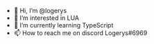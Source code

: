 - 👋 Hi, I’m @logerys
- 👀 I’m interested in LUA
- 🌱 I’m currently learning TypeScript
- 📫 How to reach me on discord Logerys#6969

<!---
logerys/logerys is a ✨ special ✨ repository because its `README.md` (this file) appears on your GitHub profile.
You can click the Preview link to take a look at your changes.
--->
